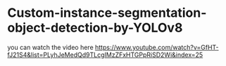 # Custom-instance-segmentation-object-detection-by-YOLOv8
you can watch the video here https://www.youtube.com/watch?v=GfHT-fJ21S4&list=PLyhJeMedQd9TLcgIMzZFxHTGPpRiSD2Wi&index=25
